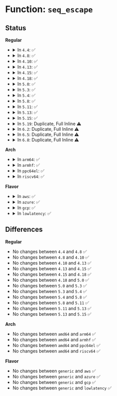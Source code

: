 # Function: <code>seq_escape</code>

## Status
<b>Regular</b>
<ul>
<li>
<details>
<summary>In <code>4.4</code>: ✅</summary>

```c
void seq_escape(struct seq_file *m, const char *s, const char *esc);
```

**Collision:** Unique Global

**Inline:** No

**Transformation:** False

**Instances:**

```
In fs/seq_file.c (ffffffff812315a0)
Location: fs/seq_file.c:384
Inline: False
Direct callers:
  - kernel/cgroup.c:cgroup_show_options
  - kernel/cgroup.c:cgroup_show_options
  - kernel/cgroup.c:cgroup_show_options
  - kernel/cgroup.c:cgroup_show_options
  - kernel/cgroup.c:cgroup_show_options
  - kernel/cgroup.c:cgroup_show_options
  - kernel/cgroup.c:cgroup_show_options
  - fs/namespace.c:generic_show_options
  - fs/proc_namespace.c:show_vfsstat
  - fs/proc_namespace.c:show_vfsmnt
  - fs/proc_namespace.c:show_mountinfo
  - fs/ext4/super.c:_ext4_show_options
  - fs/ext4/super.c:_ext4_show_options
  - fs/ext4/super.c:_ext4_show_options
  - fs/ext4/super.c:_ext4_show_options
  - security/selinux/hooks.c:selinux_sb_show_options
  - security/selinux/hooks.c:selinux_sb_show_options
  - lib/dynamic_debug.c:ddebug_proc_show
```
**Symbols:**

```
ffffffff812315a0-ffffffff81231641: seq_escape (STB_GLOBAL)
```
</details>
</li>
<li>
<details>
<summary>In <code>4.8</code>: ✅</summary>

```c
void seq_escape(struct seq_file *m, const char *s, const char *esc);
```

**Collision:** Unique Global

**Inline:** No

**Transformation:** False

**Instances:**

```
In fs/seq_file.c (ffffffff81259f00)
Location: fs/seq_file.c:387
Inline: False
Direct callers:
  - kernel/cgroup.c:cgroup_show_options
  - kernel/cgroup.c:cgroup_show_options
  - kernel/cgroup.c:cgroup_show_options
  - kernel/cgroup.c:cgroup_show_options
  - kernel/cgroup.c:cgroup_show_options
  - kernel/cgroup.c:cgroup_show_path
  - fs/namespace.c:generic_show_options
  - fs/proc_namespace.c:show_vfsstat
  - fs/proc_namespace.c:show_mountinfo
  - fs/proc_namespace.c:show_vfsmnt
  - fs/ext4/super.c:_ext4_show_options
  - fs/ext4/super.c:_ext4_show_options
  - fs/ext4/super.c:_ext4_show_options
  - fs/ext4/super.c:_ext4_show_options
  - security/selinux/hooks.c:selinux_sb_show_options
  - security/selinux/hooks.c:selinux_sb_show_options
  - lib/dynamic_debug.c:ddebug_proc_show
```
**Symbols:**

```
ffffffff81259f00-ffffffff81259fa1: seq_escape (STB_GLOBAL)
```
</details>
</li>
<li>
<details>
<summary>In <code>4.10</code>: ✅</summary>

```c
void seq_escape(struct seq_file *m, const char *s, const char *esc);
```

**Collision:** Unique Global

**Inline:** No

**Transformation:** False

**Instances:**

```
In fs/seq_file.c (ffffffff8126d470)
Location: fs/seq_file.c:394
Inline: False
Direct callers:
  - kernel/cgroup.c:cgroup_show_options
  - kernel/cgroup.c:cgroup_show_options
  - kernel/cgroup.c:cgroup_show_options
  - kernel/cgroup.c:cgroup_show_options
  - kernel/cgroup.c:cgroup_show_options
  - kernel/cgroup.c:cgroup_show_path
  - fs/namespace.c:generic_show_options
  - fs/proc_namespace.c:show_vfsstat
  - fs/proc_namespace.c:show_mountinfo
  - fs/proc_namespace.c:show_vfsmnt
  - fs/ext4/super.c:_ext4_show_options
  - fs/ext4/super.c:_ext4_show_options
  - fs/ext4/super.c:_ext4_show_options
  - fs/ext4/super.c:_ext4_show_options
  - security/selinux/hooks.c:selinux_sb_show_options
  - security/selinux/hooks.c:selinux_sb_show_options
  - lib/dynamic_debug.c:ddebug_proc_show
```
**Symbols:**

```
ffffffff8126d470-ffffffff8126d511: seq_escape (STB_GLOBAL)
```
</details>
</li>
<li>
<details>
<summary>In <code>4.13</code>: ✅</summary>

```c
void seq_escape(struct seq_file *m, const char *s, const char *esc);
```

**Collision:** Unique Global

**Inline:** No

**Transformation:** False

**Instances:**

```
In fs/seq_file.c (ffffffff8127ac60)
Location: fs/seq_file.c:380
Inline: False
Direct callers:
  - kernel/cgroup/cgroup.c:cgroup_show_path
  - kernel/cgroup/cgroup-v1.c:cgroup1_show_options
  - kernel/cgroup/cgroup-v1.c:cgroup1_show_options
  - kernel/cgroup/cgroup-v1.c:cgroup1_show_options
  - kernel/cgroup/cgroup-v1.c:cgroup1_show_options
  - kernel/cgroup/cgroup-v1.c:cgroup1_show_options
  - fs/proc_namespace.c:show_vfsstat
  - fs/proc_namespace.c:show_mountinfo
  - fs/proc_namespace.c:show_vfsmnt
  - fs/ext4/super.c:_ext4_show_options
  - fs/ext4/super.c:_ext4_show_options
  - fs/ext4/super.c:_ext4_show_options
  - fs/ext4/super.c:_ext4_show_options
  - security/selinux/hooks.c:selinux_sb_show_options
  - security/selinux/hooks.c:selinux_sb_show_options
  - lib/dynamic_debug.c:ddebug_proc_show
```
**Symbols:**

```
ffffffff8127ac60-ffffffff8127acfd: seq_escape (STB_GLOBAL)
```
</details>
</li>
<li>
<details>
<summary>In <code>4.15</code>: ✅</summary>

```c
void seq_escape(struct seq_file *m, const char *s, const char *esc);
```

**Collision:** Unique Global

**Inline:** No

**Transformation:** False

**Instances:**

```
In fs/seq_file.c (ffffffff8129d6d0)
Location: fs/seq_file.c:384
Inline: False
Direct callers:
  - kernel/cgroup/cgroup.c:cgroup_show_path
  - kernel/cgroup/cgroup-v1.c:cgroup1_show_options
  - kernel/cgroup/cgroup-v1.c:cgroup1_show_options
  - kernel/cgroup/cgroup-v1.c:cgroup1_show_options
  - kernel/cgroup/cgroup-v1.c:cgroup1_show_options
  - kernel/cgroup/cgroup-v1.c:cgroup1_show_options
  - fs/proc_namespace.c:show_vfsstat
  - fs/proc_namespace.c:show_mountinfo
  - fs/proc_namespace.c:show_vfsmnt
  - fs/ext4/super.c:_ext4_show_options
  - fs/ext4/super.c:_ext4_show_options
  - fs/ext4/super.c:_ext4_show_options
  - fs/ext4/super.c:_ext4_show_options
  - security/selinux/hooks.c:selinux_sb_show_options
  - security/selinux/hooks.c:selinux_sb_show_options
  - lib/dynamic_debug.c:ddebug_proc_show
```
**Symbols:**

```
ffffffff8129d6d0-ffffffff8129d769: seq_escape (STB_GLOBAL)
```
</details>
</li>
<li>
<details>
<summary>In <code>4.18</code>: ✅</summary>

```c
void seq_escape(struct seq_file *m, const char *s, const char *esc);
```

**Collision:** Unique Global

**Inline:** No

**Transformation:** False

**Instances:**

```
In fs/seq_file.c (ffffffff812c3840)
Location: fs/seq_file.c:387
Inline: False
Direct callers:
  - kernel/cgroup/cgroup.c:cgroup_show_path
  - kernel/cgroup/cgroup-v1.c:cgroup1_show_options
  - kernel/cgroup/cgroup-v1.c:cgroup1_show_options
  - kernel/cgroup/cgroup-v1.c:cgroup1_show_options
  - kernel/cgroup/cgroup-v1.c:cgroup1_show_options
  - kernel/cgroup/cgroup-v1.c:cgroup1_show_options
  - fs/proc_namespace.c:show_vfsstat
  - fs/proc_namespace.c:show_mountinfo
  - fs/proc_namespace.c:show_vfsmnt
  - fs/ext4/super.c:_ext4_show_options
  - fs/ext4/super.c:_ext4_show_options
  - fs/ext4/super.c:_ext4_show_options
  - fs/ext4/super.c:_ext4_show_options
  - security/selinux/hooks.c:selinux_sb_show_options
  - security/selinux/hooks.c:selinux_sb_show_options
  - lib/dynamic_debug.c:ddebug_proc_show
```
**Symbols:**

```
ffffffff812c3840-ffffffff812c38d9: seq_escape (STB_GLOBAL)
```
</details>
</li>
<li>
<details>
<summary>In <code>5.0</code>: ✅</summary>

```c
void seq_escape(struct seq_file *m, const char *s, const char *esc);
```

**Collision:** Unique Global

**Inline:** No

**Transformation:** False

**Instances:**

```
In fs/seq_file.c (ffffffff812d8a90)
Location: fs/seq_file.c:375
Inline: False
Direct callers:
  - kernel/cgroup/cgroup.c:cgroup_show_path
  - kernel/cgroup/cgroup-v1.c:cgroup1_show_options
  - kernel/cgroup/cgroup-v1.c:cgroup1_show_options
  - kernel/cgroup/cgroup-v1.c:cgroup1_show_options
  - kernel/cgroup/cgroup-v1.c:cgroup1_show_options
  - kernel/cgroup/cgroup-v1.c:cgroup1_show_options
  - fs/proc_namespace.c:show_vfsstat
  - fs/proc_namespace.c:show_mountinfo
  - fs/proc_namespace.c:show_vfsmnt
  - fs/ext4/super.c:_ext4_show_options
  - fs/ext4/super.c:_ext4_show_options
  - fs/ext4/super.c:_ext4_show_options
  - fs/ext4/super.c:_ext4_show_options
  - security/selinux/hooks.c:show_sid
  - security/selinux/hooks.c:show_sid
  - lib/dynamic_debug.c:ddebug_proc_show
```
**Symbols:**

```
ffffffff812d8a90-ffffffff812d8b29: seq_escape (STB_GLOBAL)
```
</details>
</li>
<li>
<details>
<summary>In <code>5.3</code>: ✅</summary>

```c
void seq_escape(struct seq_file *m, const char *s, const char *esc);
```

**Collision:** Unique Global

**Inline:** No

**Transformation:** False

**Instances:**

```
In fs/seq_file.c (ffffffff812f6f20)
Location: fs/seq_file.c:376
Inline: False
Direct callers:
  - kernel/cgroup/cgroup.c:cgroup_show_path
  - kernel/cgroup/cgroup-v1.c:cgroup1_show_options
  - kernel/cgroup/cgroup-v1.c:cgroup1_show_options
  - kernel/cgroup/cgroup-v1.c:cgroup1_show_options
  - kernel/cgroup/cgroup-v1.c:cgroup1_show_options
  - kernel/cgroup/cgroup-v1.c:cgroup1_show_options
  - fs/proc_namespace.c:show_vfsstat
  - fs/proc_namespace.c:show_mountinfo
  - fs/proc_namespace.c:show_vfsmnt
  - fs/ext4/super.c:_ext4_show_options
  - fs/ext4/super.c:_ext4_show_options
  - fs/ext4/super.c:_ext4_show_options
  - fs/ext4/super.c:_ext4_show_options
  - security/selinux/hooks.c:show_sid
  - security/selinux/hooks.c:show_sid
  - lib/dynamic_debug.c:ddebug_proc_show
```
**Symbols:**

```
ffffffff812f6f20-ffffffff812f6fb6: seq_escape (STB_GLOBAL)
```
</details>
</li>
<li>
<details>
<summary>In <code>5.4</code>: ✅</summary>

```c
void seq_escape(struct seq_file *m, const char *s, const char *esc);
```

**Collision:** Unique Global

**Inline:** No

**Transformation:** False

**Instances:**

```
In fs/seq_file.c (ffffffff81308f60)
Location: fs/seq_file.c:376
Inline: False
Direct callers:
  - kernel/cgroup/cgroup.c:cgroup_show_path
  - kernel/cgroup/cgroup-v1.c:cgroup1_show_options
  - kernel/cgroup/cgroup-v1.c:cgroup1_show_options
  - kernel/cgroup/cgroup-v1.c:cgroup1_show_options
  - kernel/cgroup/cgroup-v1.c:cgroup1_show_options
  - kernel/cgroup/cgroup-v1.c:cgroup1_show_options
  - fs/proc_namespace.c:show_vfsstat
  - fs/proc_namespace.c:show_mountinfo
  - fs/proc_namespace.c:show_vfsmnt
  - fs/ext4/super.c:_ext4_show_options
  - fs/ext4/super.c:_ext4_show_options
  - fs/ext4/super.c:_ext4_show_options
  - fs/ext4/super.c:_ext4_show_options
  - security/selinux/hooks.c:show_sid
  - security/selinux/hooks.c:show_sid
  - lib/dynamic_debug.c:ddebug_proc_show
```
**Symbols:**

```
ffffffff81308f60-ffffffff81308ff6: seq_escape (STB_GLOBAL)
```
</details>
</li>
<li>
<details>
<summary>In <code>5.8</code>: ✅</summary>

```c
void seq_escape(struct seq_file *m, const char *s, const char *esc);
```

**Collision:** Unique Global

**Inline:** No

**Transformation:** False

**Instances:**

```
In fs/seq_file.c (ffffffff81341a40)
Location: fs/seq_file.c:352
Inline: False
Direct callers:
  - kernel/cgroup/cgroup.c:cgroup_show_path
  - kernel/cgroup/cgroup-v1.c:cgroup1_show_options
  - kernel/cgroup/cgroup-v1.c:cgroup1_show_options
  - kernel/cgroup/cgroup-v1.c:cgroup1_show_options
  - kernel/cgroup/cgroup-v1.c:cgroup1_show_options
  - kernel/cgroup/cgroup-v1.c:cgroup1_show_options
  - fs/proc_namespace.c:show_vfsstat
  - fs/proc_namespace.c:show_vfsstat
  - fs/proc_namespace.c:show_vfsstat
  - fs/proc_namespace.c:show_mountinfo
  - fs/proc_namespace.c:show_mountinfo
  - fs/proc_namespace.c:show_mountinfo
  - fs/proc_namespace.c:show_vfsmnt
  - fs/proc_namespace.c:show_vfsmnt
  - fs/proc_namespace.c:show_vfsmnt
  - fs/ext4/super.c:_ext4_show_options
  - fs/ext4/super.c:_ext4_show_options
  - fs/ext4/super.c:_ext4_show_options
  - fs/ext4/super.c:_ext4_show_options
  - security/selinux/hooks.c:show_sid
  - security/selinux/hooks.c:show_sid
  - lib/dynamic_debug.c:ddebug_proc_show
```
**Symbols:**

```
ffffffff81341a40-ffffffff81341ad9: seq_escape (STB_GLOBAL)
```
</details>
</li>
<li>
<details>
<summary>In <code>5.11</code>: ✅</summary>

```c
void seq_escape(struct seq_file *m, const char *s, const char *esc);
```

**Collision:** Unique Global

**Inline:** No

**Transformation:** False

**Instances:**

```
In fs/seq_file.c (ffffffff8134e100)
Location: fs/seq_file.c:368
Inline: False
Direct callers:
  - kernel/cgroup/cgroup.c:cgroup_show_path
  - kernel/cgroup/cgroup-v1.c:cgroup1_show_options
  - kernel/cgroup/cgroup-v1.c:cgroup1_show_options
  - kernel/cgroup/cgroup-v1.c:cgroup1_show_options
  - kernel/cgroup/cgroup-v1.c:cgroup1_show_options
  - kernel/cgroup/cgroup-v1.c:cgroup1_show_options
  - fs/proc_namespace.c:show_vfsstat
  - fs/proc_namespace.c:show_vfsstat
  - fs/proc_namespace.c:show_vfsstat
  - fs/proc_namespace.c:show_mountinfo
  - fs/proc_namespace.c:show_mountinfo
  - fs/proc_namespace.c:show_mountinfo
  - fs/proc_namespace.c:show_vfsmnt
  - fs/proc_namespace.c:show_vfsmnt
  - fs/proc_namespace.c:show_vfsmnt
  - fs/ext4/super.c:_ext4_show_options
  - fs/ext4/super.c:_ext4_show_options
  - fs/ext4/super.c:_ext4_show_options
  - fs/ext4/super.c:_ext4_show_options
  - security/selinux/hooks.c:show_sid
  - security/selinux/hooks.c:show_sid
  - lib/dynamic_debug.c:ddebug_proc_show
```
**Symbols:**

```
ffffffff8134e100-ffffffff8134e199: seq_escape (STB_GLOBAL)
```
</details>
</li>
<li>
<details>
<summary>In <code>5.13</code>: ✅</summary>

```c
void seq_escape(struct seq_file *m, const char *s, const char *esc);
```

**Collision:** Unique Global

**Inline:** No

**Transformation:** False

**Instances:**

```
In fs/seq_file.c (ffffffff813544d0)
Location: fs/seq_file.c:371
Inline: False
Direct callers:
  - kernel/cgroup/cgroup.c:cgroup_show_path
  - kernel/cgroup/cgroup-v1.c:cgroup1_show_options
  - kernel/cgroup/cgroup-v1.c:cgroup1_show_options
  - kernel/cgroup/cgroup-v1.c:cgroup1_show_options
  - kernel/cgroup/cgroup-v1.c:cgroup1_show_options
  - kernel/cgroup/cgroup-v1.c:cgroup1_show_options
  - fs/proc_namespace.c:show_vfsstat
  - fs/proc_namespace.c:show_vfsstat
  - fs/proc_namespace.c:show_vfsstat
  - fs/proc_namespace.c:show_mountinfo
  - fs/proc_namespace.c:show_mountinfo
  - fs/proc_namespace.c:show_mountinfo
  - fs/proc_namespace.c:show_vfsmnt
  - fs/proc_namespace.c:show_vfsmnt
  - fs/proc_namespace.c:show_vfsmnt
  - fs/ext4/super.c:_ext4_show_options
  - fs/ext4/super.c:_ext4_show_options
  - fs/ext4/super.c:_ext4_show_options
  - fs/ext4/super.c:_ext4_show_options
  - security/selinux/hooks.c:show_sid
  - security/selinux/hooks.c:show_sid
  - lib/dynamic_debug.c:ddebug_proc_show
```
**Symbols:**

```
ffffffff813544d0-ffffffff8135456c: seq_escape (STB_GLOBAL)
```
</details>
</li>
<li>
<details>
<summary>In <code>5.15</code>: ✅</summary>

```c
void seq_escape(struct seq_file *m, const char *s, const char *esc);
```

**Collision:** Unique Global

**Inline:** No

**Transformation:** False

**Instances:**

```
In fs/seq_file.c (ffffffff813a2c10)
Location: fs/seq_file.c:396
Inline: False
Direct callers:
  - kernel/cgroup/cgroup.c:cgroup_show_path
  - kernel/cgroup/cgroup-v1.c:cgroup1_show_options
  - kernel/cgroup/cgroup-v1.c:cgroup1_show_options
  - kernel/cgroup/cgroup-v1.c:cgroup1_show_options
  - kernel/cgroup/cgroup-v1.c:cgroup1_show_options
  - kernel/cgroup/cgroup-v1.c:cgroup1_show_options
  - fs/proc_namespace.c:show_vfsstat
  - fs/proc_namespace.c:show_vfsstat
  - fs/proc_namespace.c:show_vfsstat
  - fs/proc_namespace.c:show_mountinfo
  - fs/proc_namespace.c:show_mountinfo
  - fs/proc_namespace.c:show_mountinfo
  - fs/proc_namespace.c:show_vfsmnt
  - fs/proc_namespace.c:show_vfsmnt
  - fs/proc_namespace.c:show_vfsmnt
  - fs/ext4/super.c:_ext4_show_options
  - fs/ext4/super.c:_ext4_show_options
  - fs/ext4/super.c:_ext4_show_options
  - fs/ext4/super.c:_ext4_show_options
  - security/selinux/hooks.c:show_sid
  - security/selinux/hooks.c:show_sid
  - lib/dynamic_debug.c:ddebug_proc_show
```
**Symbols:**

```
ffffffff813a2c10-ffffffff813a2c4c: seq_escape (STB_GLOBAL)
```
</details>
</li>
<li>
<details>
<summary>In <code>5.19</code>: Duplicate, Full Inline ⚠️</summary>

**Collision:** Static Duplication

**Inline:** Full

**Transformation:** False

**Instances:**

```
In kernel/cgroup/cgroup.c (ffffffff811c2ba1)
Location: include/linux/seq_file.h:150
Inline: True
Inline callers:
  - kernel/cgroup/cgroup.c:cgroup_show_path
```
```
In kernel/cgroup/cgroup-v1.c (ffffffff811cfca2)
Location: include/linux/seq_file.h:150
Inline: True
Inline callers:
  - kernel/cgroup/cgroup-v1.c:cgroup1_show_options
  - kernel/cgroup/cgroup-v1.c:cgroup1_show_options
  - kernel/cgroup/cgroup-v1.c:cgroup1_show_options
  - kernel/cgroup/cgroup-v1.c:cgroup1_show_options
  - kernel/cgroup/cgroup-v1.c:cgroup1_show_options
```
```
In fs/proc_namespace.c (ffffffff8144d32d)
Location: include/linux/seq_file.h:150
Inline: True
Inline callers:
  - fs/proc_namespace.c:show_vfsstat
  - fs/proc_namespace.c:show_mountinfo
  - fs/proc_namespace.c:show_vfsmnt
```
```
In fs/ext4/super.c (ffffffff81524113)
Location: include/linux/seq_file.h:150
Inline: True
Inline callers:
  - fs/ext4/super.c:_ext4_show_options
  - fs/ext4/super.c:_ext4_show_options
  - fs/ext4/super.c:_ext4_show_options
  - fs/ext4/super.c:_ext4_show_options
```
```
In security/selinux/hooks.c (ffffffff815c54bb)
Location: include/linux/seq_file.h:150
Inline: True
Inline callers:
  - security/selinux/hooks.c:show_sid
```
```
In lib/dynamic_debug.c (ffffffff817605df)
Location: include/linux/seq_file.h:150
Inline: True
Inline callers:
  - lib/dynamic_debug.c:ddebug_proc_show
```
</details>
</li>
<li>
<details>
<summary>In <code>6.2</code>: Duplicate, Full Inline ⚠️</summary>

**Collision:** Static Duplication

**Inline:** Full

**Transformation:** False

**Instances:**

```
In kernel/cgroup/cgroup.c (ffffffff81206ec1)
Location: include/linux/seq_file.h:150
Inline: True
Inline callers:
  - kernel/cgroup/cgroup.c:cgroup_show_path
```
```
In kernel/cgroup/cgroup-v1.c (ffffffff812136a2)
Location: include/linux/seq_file.h:150
Inline: True
Inline callers:
  - kernel/cgroup/cgroup-v1.c:cgroup1_show_options
  - kernel/cgroup/cgroup-v1.c:cgroup1_show_options
  - kernel/cgroup/cgroup-v1.c:cgroup1_show_options
  - kernel/cgroup/cgroup-v1.c:cgroup1_show_options
  - kernel/cgroup/cgroup-v1.c:cgroup1_show_options
```
```
In fs/proc_namespace.c (ffffffff814db8fd)
Location: include/linux/seq_file.h:150
Inline: True
Inline callers:
  - fs/proc_namespace.c:show_vfsstat
  - fs/proc_namespace.c:show_mountinfo
  - fs/proc_namespace.c:show_vfsmnt
```
```
In fs/ext4/super.c (ffffffff815c1789)
Location: include/linux/seq_file.h:150
Inline: True
Inline callers:
  - fs/ext4/super.c:_ext4_show_options
  - fs/ext4/super.c:_ext4_show_options
  - fs/ext4/super.c:_ext4_show_options
  - fs/ext4/super.c:_ext4_show_options
```
```
In security/selinux/hooks.c (ffffffff816720d9)
Location: include/linux/seq_file.h:150
Inline: True
Inline callers:
  - security/selinux/hooks.c:show_sid
```
</details>
</li>
<li>
<details>
<summary>In <code>6.5</code>: Duplicate, Full Inline ⚠️</summary>

**Collision:** Static Duplication

**Inline:** Full

**Transformation:** False

**Instances:**

```
In kernel/cgroup/cgroup.c (ffffffff8121c4a1)
Location: include/linux/seq_file.h:150
Inline: True
Inline callers:
  - kernel/cgroup/cgroup.c:cgroup_show_path
```
```
In kernel/cgroup/cgroup-v1.c (ffffffff81228fb2)
Location: include/linux/seq_file.h:150
Inline: True
Inline callers:
  - kernel/cgroup/cgroup-v1.c:cgroup1_show_options
  - kernel/cgroup/cgroup-v1.c:cgroup1_show_options
  - kernel/cgroup/cgroup-v1.c:cgroup1_show_options
  - kernel/cgroup/cgroup-v1.c:cgroup1_show_options
  - kernel/cgroup/cgroup-v1.c:cgroup1_show_options
```
```
In fs/proc_namespace.c (ffffffff8150fe9d)
Location: include/linux/seq_file.h:150
Inline: True
Inline callers:
  - fs/proc_namespace.c:show_vfsstat
  - fs/proc_namespace.c:show_mountinfo
  - fs/proc_namespace.c:show_vfsmnt
```
```
In fs/ext4/super.c (ffffffff815f8ef1)
Location: include/linux/seq_file.h:150
Inline: True
Inline callers:
  - fs/ext4/super.c:_ext4_show_options
  - fs/ext4/super.c:_ext4_show_options
  - fs/ext4/super.c:_ext4_show_options
  - fs/ext4/super.c:_ext4_show_options
```
```
In security/selinux/hooks.c (ffffffff816aa624)
Location: include/linux/seq_file.h:150
Inline: True
Inline callers:
  - security/selinux/hooks.c:show_sid
```
</details>
</li>
<li>
<details>
<summary>In <code>6.8</code>: Duplicate, Full Inline ⚠️</summary>

**Collision:** Static Duplication

**Inline:** Full

**Transformation:** False

**Instances:**

```
In kernel/cgroup/cgroup.c (ffffffff81232efc)
Location: include/linux/seq_file.h:150
Inline: True
Inline callers:
  - kernel/cgroup/cgroup.c:cgroup_show_path
```
```
In kernel/cgroup/cgroup-v1.c (ffffffff81240e02)
Location: include/linux/seq_file.h:150
Inline: True
Inline callers:
  - kernel/cgroup/cgroup-v1.c:cgroup1_show_options
  - kernel/cgroup/cgroup-v1.c:cgroup1_show_options
  - kernel/cgroup/cgroup-v1.c:cgroup1_show_options
  - kernel/cgroup/cgroup-v1.c:cgroup1_show_options
  - kernel/cgroup/cgroup-v1.c:cgroup1_show_options
```
```
In fs/proc_namespace.c (ffffffff8154434d)
Location: include/linux/seq_file.h:150
Inline: True
Inline callers:
  - fs/proc_namespace.c:show_vfsstat
  - fs/proc_namespace.c:show_mountinfo
  - fs/proc_namespace.c:show_vfsmnt
```
```
In fs/ext4/super.c (ffffffff81631a7b)
Location: include/linux/seq_file.h:150
Inline: True
Inline callers:
  - fs/ext4/super.c:_ext4_show_options
  - fs/ext4/super.c:_ext4_show_options
  - fs/ext4/super.c:_ext4_show_options
  - fs/ext4/super.c:_ext4_show_options
```
```
In security/selinux/hooks.c (ffffffff816e75c4)
Location: include/linux/seq_file.h:150
Inline: True
Inline callers:
  - security/selinux/hooks.c:show_sid
```
</details>
</li>
</ul>
<b>Arch</b>
<ul>
<li>
<details>
<summary>In <code>arm64</code>: ✅</summary>

```c
void seq_escape(struct seq_file *m, const char *s, const char *esc);
```

**Collision:** Unique Global

**Inline:** No

**Transformation:** False

**Instances:**

```
In fs/seq_file.c (ffff8000103bca38)
Location: fs/seq_file.c:376
Inline: False
Direct callers:
  - kernel/cgroup/cgroup.c:cgroup_show_path
  - kernel/cgroup/cgroup-v1.c:cgroup1_show_options
  - kernel/cgroup/cgroup-v1.c:cgroup1_show_options
  - kernel/cgroup/cgroup-v1.c:cgroup1_show_options
  - kernel/cgroup/cgroup-v1.c:cgroup1_show_options
  - kernel/cgroup/cgroup-v1.c:cgroup1_show_options
  - fs/proc_namespace.c:show_vfsstat
  - fs/proc_namespace.c:show_mountinfo
  - fs/proc_namespace.c:show_vfsmnt
  - fs/ext4/super.c:_ext4_show_options
  - fs/ext4/super.c:_ext4_show_options
  - fs/ext4/super.c:_ext4_show_options
  - fs/ext4/super.c:_ext4_show_options
  - security/selinux/hooks.c:show_sid
  - security/selinux/hooks.c:show_sid
  - lib/dynamic_debug.c:ddebug_proc_show
```
**Symbols:**

```
ffff8000103bca38-ffff8000103bcb04: seq_escape (STB_GLOBAL)
```
</details>
</li>
<li>
<details>
<summary>In <code>armhf</code>: ✅</summary>

```c
void seq_escape(struct seq_file *m, const char *s, const char *esc);
```

**Collision:** Unique Global

**Inline:** No

**Transformation:** False

**Instances:**

```
In fs/seq_file.c (c059a580)
Location: fs/seq_file.c:376
Inline: False
Direct callers:
  - kernel/cgroup/cgroup.c:cgroup_show_path
  - kernel/cgroup/cgroup-v1.c:cgroup1_show_options
  - kernel/cgroup/cgroup-v1.c:cgroup1_show_options
  - kernel/cgroup/cgroup-v1.c:cgroup1_show_options
  - kernel/cgroup/cgroup-v1.c:cgroup1_show_options
  - kernel/cgroup/cgroup-v1.c:cgroup1_show_options
  - fs/proc_namespace.c:show_vfsstat
  - fs/proc_namespace.c:show_mountinfo
  - fs/proc_namespace.c:show_vfsmnt
  - fs/ext4/super.c:_ext4_show_options
  - fs/ext4/super.c:_ext4_show_options
  - fs/ext4/super.c:_ext4_show_options
  - fs/ext4/super.c:_ext4_show_options
  - security/selinux/hooks.c:show_sid
  - security/selinux/hooks.c:show_sid
  - lib/dynamic_debug.c:ddebug_proc_show
```
**Symbols:**

```
c059a580-c059a630: seq_escape (STB_GLOBAL)
```
</details>
</li>
<li>
<details>
<summary>In <code>ppc64el</code>: ✅</summary>

```c
void seq_escape(struct seq_file *m, const char *s, const char *esc);
```

**Collision:** Unique Global

**Inline:** No

**Transformation:** False

**Instances:**

```
In fs/seq_file.c (c0000000004ba880)
Location: fs/seq_file.c:376
Inline: False
Direct callers:
  - kernel/cgroup/cgroup.c:cgroup_show_path
  - kernel/cgroup/cgroup-v1.c:cgroup1_show_options
  - kernel/cgroup/cgroup-v1.c:cgroup1_show_options
  - kernel/cgroup/cgroup-v1.c:cgroup1_show_options
  - kernel/cgroup/cgroup-v1.c:cgroup1_show_options
  - kernel/cgroup/cgroup-v1.c:cgroup1_show_options
  - fs/proc_namespace.c:show_vfsstat
  - fs/proc_namespace.c:show_mountinfo
  - fs/proc_namespace.c:show_vfsmnt
  - fs/ext4/super.c:_ext4_show_options
  - fs/ext4/super.c:_ext4_show_options
  - fs/ext4/super.c:_ext4_show_options
  - fs/ext4/super.c:_ext4_show_options
  - security/selinux/hooks.c:show_sid
  - security/selinux/hooks.c:show_sid
  - lib/dynamic_debug.c:ddebug_proc_show
```
**Symbols:**

```
c0000000004ba880-c0000000004ba99c: seq_escape (STB_GLOBAL)
```
</details>
</li>
<li>
<details>
<summary>In <code>riscv64</code>: ✅</summary>

```c
void seq_escape(struct seq_file *m, const char *s, const char *esc);
```

**Collision:** Unique Global

**Inline:** No

**Transformation:** False

**Instances:**

```
In fs/seq_file.c (ffffffe00027e3b4)
Location: fs/seq_file.c:376
Inline: False
Direct callers:
  - kernel/cgroup/cgroup.c:cgroup_show_path
  - kernel/cgroup/cgroup-v1.c:cgroup1_show_options
  - kernel/cgroup/cgroup-v1.c:cgroup1_show_options
  - kernel/cgroup/cgroup-v1.c:cgroup1_show_options
  - kernel/cgroup/cgroup-v1.c:cgroup1_show_options
  - kernel/cgroup/cgroup-v1.c:cgroup1_show_options
  - fs/proc_namespace.c:show_vfsstat
  - fs/proc_namespace.c:show_mountinfo
  - fs/proc_namespace.c:show_vfsmnt
  - fs/ext4/super.c:_ext4_show_options
  - fs/ext4/super.c:_ext4_show_options
  - fs/ext4/super.c:_ext4_show_options
  - fs/ext4/super.c:_ext4_show_options
  - security/selinux/hooks.c:show_sid
  - security/selinux/hooks.c:show_sid
  - lib/dynamic_debug.c:ddebug_proc_show
```
**Symbols:**

```
ffffffe00027e3b4-ffffffe00027e43c: seq_escape (STB_GLOBAL)
```
</details>
</li>
</ul>
<b>Flavor</b>
<ul>
<li>
<details>
<summary>In <code>aws</code>: ✅</summary>

```c
void seq_escape(struct seq_file *m, const char *s, const char *esc);
```

**Collision:** Unique Global

**Inline:** No

**Transformation:** False

**Instances:**

```
In fs/seq_file.c (ffffffff81301540)
Location: fs/seq_file.c:376
Inline: False
Direct callers:
  - kernel/cgroup/cgroup.c:cgroup_show_path
  - kernel/cgroup/cgroup-v1.c:cgroup1_show_options
  - kernel/cgroup/cgroup-v1.c:cgroup1_show_options
  - kernel/cgroup/cgroup-v1.c:cgroup1_show_options
  - kernel/cgroup/cgroup-v1.c:cgroup1_show_options
  - kernel/cgroup/cgroup-v1.c:cgroup1_show_options
  - fs/proc_namespace.c:show_vfsstat
  - fs/proc_namespace.c:show_mountinfo
  - fs/proc_namespace.c:show_vfsmnt
  - fs/ext4/super.c:_ext4_show_options
  - fs/ext4/super.c:_ext4_show_options
  - fs/ext4/super.c:_ext4_show_options
  - fs/ext4/super.c:_ext4_show_options
  - security/selinux/hooks.c:show_sid
  - security/selinux/hooks.c:show_sid
  - lib/dynamic_debug.c:ddebug_proc_show
```
**Symbols:**

```
ffffffff81301540-ffffffff813015d6: seq_escape (STB_GLOBAL)
```
</details>
</li>
<li>
<details>
<summary>In <code>azure</code>: ✅</summary>

```c
void seq_escape(struct seq_file *m, const char *s, const char *esc);
```

**Collision:** Unique Global

**Inline:** No

**Transformation:** False

**Instances:**

```
In fs/seq_file.c (ffffffff812f2160)
Location: fs/seq_file.c:376
Inline: False
Direct callers:
  - kernel/cgroup/cgroup.c:cgroup_show_path
  - kernel/cgroup/cgroup-v1.c:cgroup1_show_options
  - kernel/cgroup/cgroup-v1.c:cgroup1_show_options
  - kernel/cgroup/cgroup-v1.c:cgroup1_show_options
  - kernel/cgroup/cgroup-v1.c:cgroup1_show_options
  - kernel/cgroup/cgroup-v1.c:cgroup1_show_options
  - fs/proc_namespace.c:show_vfsstat
  - fs/proc_namespace.c:show_mountinfo
  - fs/proc_namespace.c:show_vfsmnt
  - fs/ext4/super.c:_ext4_show_options
  - fs/ext4/super.c:_ext4_show_options
  - fs/ext4/super.c:_ext4_show_options
  - fs/ext4/super.c:_ext4_show_options
  - security/selinux/hooks.c:show_sid
  - security/selinux/hooks.c:show_sid
  - lib/dynamic_debug.c:ddebug_proc_show
```
**Symbols:**

```
ffffffff812f2160-ffffffff812f21f6: seq_escape (STB_GLOBAL)
```
</details>
</li>
<li>
<details>
<summary>In <code>gcp</code>: ✅</summary>

```c
void seq_escape(struct seq_file *m, const char *s, const char *esc);
```

**Collision:** Unique Global

**Inline:** No

**Transformation:** False

**Instances:**

```
In fs/seq_file.c (ffffffff812ff330)
Location: fs/seq_file.c:376
Inline: False
Direct callers:
  - kernel/cgroup/cgroup.c:cgroup_show_path
  - kernel/cgroup/cgroup-v1.c:cgroup1_show_options
  - kernel/cgroup/cgroup-v1.c:cgroup1_show_options
  - kernel/cgroup/cgroup-v1.c:cgroup1_show_options
  - kernel/cgroup/cgroup-v1.c:cgroup1_show_options
  - kernel/cgroup/cgroup-v1.c:cgroup1_show_options
  - fs/proc_namespace.c:show_vfsstat
  - fs/proc_namespace.c:show_mountinfo
  - fs/proc_namespace.c:show_vfsmnt
  - fs/ext4/super.c:_ext4_show_options
  - fs/ext4/super.c:_ext4_show_options
  - fs/ext4/super.c:_ext4_show_options
  - fs/ext4/super.c:_ext4_show_options
  - security/selinux/hooks.c:show_sid
  - security/selinux/hooks.c:show_sid
  - lib/dynamic_debug.c:ddebug_proc_show
```
**Symbols:**

```
ffffffff812ff330-ffffffff812ff3c6: seq_escape (STB_GLOBAL)
```
</details>
</li>
<li>
<details>
<summary>In <code>lowlatency</code>: ✅</summary>

```c
void seq_escape(struct seq_file *m, const char *s, const char *esc);
```

**Collision:** Unique Global

**Inline:** No

**Transformation:** False

**Instances:**

```
In fs/seq_file.c (ffffffff81310670)
Location: fs/seq_file.c:376
Inline: False
Direct callers:
  - kernel/cgroup/cgroup.c:cgroup_show_path
  - kernel/cgroup/cgroup-v1.c:cgroup1_show_options
  - kernel/cgroup/cgroup-v1.c:cgroup1_show_options
  - kernel/cgroup/cgroup-v1.c:cgroup1_show_options
  - kernel/cgroup/cgroup-v1.c:cgroup1_show_options
  - kernel/cgroup/cgroup-v1.c:cgroup1_show_options
  - fs/proc_namespace.c:show_vfsstat
  - fs/proc_namespace.c:show_mountinfo
  - fs/proc_namespace.c:show_vfsmnt
  - fs/ext4/super.c:_ext4_show_options
  - fs/ext4/super.c:_ext4_show_options
  - fs/ext4/super.c:_ext4_show_options
  - fs/ext4/super.c:_ext4_show_options
  - security/selinux/hooks.c:show_sid
  - security/selinux/hooks.c:show_sid
  - lib/dynamic_debug.c:ddebug_proc_show
```
**Symbols:**

```
ffffffff81310670-ffffffff81310706: seq_escape (STB_GLOBAL)
```
</details>
</li>
</ul>

## Differences
<b>Regular</b>
<ul>
<li>
No changes between <code>4.4</code> and <code>4.8</code> ✅
</li>
<li>
No changes between <code>4.8</code> and <code>4.10</code> ✅
</li>
<li>
No changes between <code>4.10</code> and <code>4.13</code> ✅
</li>
<li>
No changes between <code>4.13</code> and <code>4.15</code> ✅
</li>
<li>
No changes between <code>4.15</code> and <code>4.18</code> ✅
</li>
<li>
No changes between <code>4.18</code> and <code>5.0</code> ✅
</li>
<li>
No changes between <code>5.0</code> and <code>5.3</code> ✅
</li>
<li>
No changes between <code>5.3</code> and <code>5.4</code> ✅
</li>
<li>
No changes between <code>5.4</code> and <code>5.8</code> ✅
</li>
<li>
No changes between <code>5.8</code> and <code>5.11</code> ✅
</li>
<li>
No changes between <code>5.11</code> and <code>5.13</code> ✅
</li>
<li>
No changes between <code>5.13</code> and <code>5.15</code> ✅
</li>
</ul>
<b>Arch</b>
<ul>
<li>
No changes between <code>amd64</code> and <code>arm64</code> ✅
</li>
<li>
No changes between <code>amd64</code> and <code>armhf</code> ✅
</li>
<li>
No changes between <code>amd64</code> and <code>ppc64el</code> ✅
</li>
<li>
No changes between <code>amd64</code> and <code>riscv64</code> ✅
</li>
</ul>
<b>Flavor</b>
<ul>
<li>
No changes between <code>generic</code> and <code>aws</code> ✅
</li>
<li>
No changes between <code>generic</code> and <code>azure</code> ✅
</li>
<li>
No changes between <code>generic</code> and <code>gcp</code> ✅
</li>
<li>
No changes between <code>generic</code> and <code>lowlatency</code> ✅
</li>
</ul>
